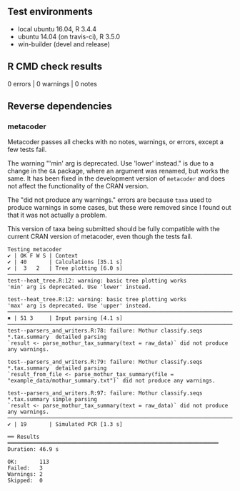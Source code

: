 ## Test environments

* local ubuntu 16.04, R 3.4.4
* ubuntu 14.04 (on travis-ci), R 3.5.0
* win-builder (devel and release)

## R CMD check results

0 errors | 0 warnings | 0 notes


## Reverse dependencies

### metacoder

Metacoder passes all checks with no notes, warnings, or errors, except a few tests fail.

The warning "'min' arg is deprecated. Use 'lower' instead." is due to a change in the `GA` package, where an argument was renamed, but works the same.
It has been fixed in the development version of `metacoder` and does not affect the functionality of the CRAN version.

The "did not produce any warnings." errors are because `taxa` used to produce warnings in some cases, but these were removed since I found out that it was not actually a problem.

This version of taxa being submitted should be fully compatible with the current CRAN version of metacoder, even though the tests fail.

```
Testing metacoder
✔ | OK F W S | Context
✔ | 40       | Calculations [35.1 s]
✔ |  3   2   | Tree plotting [6.0 s]
─────────────────────────────────────────────────────────────────────────────
test--heat_tree.R:12: warning: basic tree plotting works
'min' arg is deprecated. Use 'lower' instead.

test--heat_tree.R:12: warning: basic tree plotting works
'max' arg is deprecated. Use 'upper' instead.
─────────────────────────────────────────────────────────────────────────────
✖ | 51 3     | Input parsing [4.1 s]
─────────────────────────────────────────────────────────────────────────────
test--parsers_and_writers.R:78: failure: Mothur classify.seqs *.tax.summary  detailed parsing
`result <- parse_mothur_tax_summary(text = raw_data)` did not produce any warnings.

test--parsers_and_writers.R:79: failure: Mothur classify.seqs *.tax.summary  detailed parsing
`result_from_file <- parse_mothur_tax_summary(file = "example_data/mothur_summary.txt")` did not produce any warnings.

test--parsers_and_writers.R:97: failure: Mothur classify.seqs *.tax.summary simple parsing
`result <- parse_mothur_tax_summary(text = raw_data)` did not produce any warnings.
─────────────────────────────────────────────────────────────────────────────
✔ | 19       | Simulated PCR [1.3 s]

══ Results ══════════════════════════════════════════════════════════════════
Duration: 46.9 s

OK:       113
Failed:   3
Warnings: 2
Skipped:  0
```